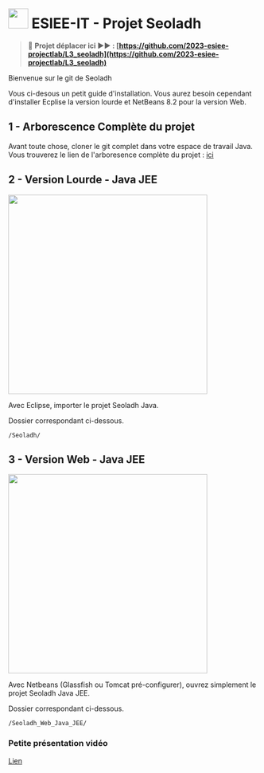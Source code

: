 # <img src="_sources/mail-envelope-flat-red.png" width="40px"/> ESIEE-IT - Projet Seoladh

> 🚨 **Projet déplacer ici ▶▶ : [https://github.com/2023-esiee-projectlab/L3_seoladh](https://github.com/2023-esiee-projectlab/L3_seoladh)**

Bienvenue sur le git de Seoladh

Vous ci-desous un petit guide d'installation.
Vous aurez besoin cependant d'installer Ecplise la version lourde et NetBeans 8.2 pour la version Web.

## 1 - Arborescence Complète du projet

Avant toute chose, cloner le git complet dans votre espace de travail Java.
Vous trouverez le lien de l'arboresence complète du projet : [ici](https://github.com/ldumay/ESIEE-IT_Seoladh/tree/main/ReadMe_Arborescence.md)

## 2 - Version Lourde - Java JEE

<img src="images/client_lourd.png" width="400px"/>

Avec Eclipse, importer le projet Seoladh Java.

Dossier correspondant ci-dessous.

```
/Seoladh/
```

## 3 - Version Web - Java JEE
<img src="images/client_web.png" width="400px"/>

Avec Netbeans (Glassfish ou Tomcat pré-configurer), ouvrez simplement le projet Seoladh Java JEE.

Dossier correspondant ci-dessous.

```
/Seoladh_Web_Java_JEE/
```

### Petite présentation vidéo

[Lien](https://uploads.ldumay.fr/esiee-it/3_Seoladh/001_Demo_Video_App_Web_Beta.mp4)
